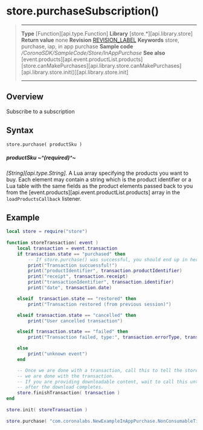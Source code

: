 
# store.purchaseSubscription()

> --------------------- ------------------------------------------------------------------------------------------
> __Type__              [Function][api.type.Function]
> __Library__           [store.*][api.library.store]
> __Return value__      none
> __Revision__          [REVISION_LABEL](REVISION_URL)
> __Keywords__          store, purchase, iap, in app purchase
> __Sample code__       */CoronaSDK/SampleCode/Store/InAppPurchase*
> __See also__          [event.products][api.event.productList.products]<br/>[store.canMakePurchases][api.library.store.canMakePurchases]<br/>[api.library.store.init()][api.library.store.init]
> --------------------- ------------------------------------------------------------------------------------------


## Overview

Subscribe to a subscription

## Syntax

	store.purchase( productSku )

##### productSku ~^(required)^~
_[String][api.type.String]._ A Lua array specifying the products you want to buy. Each element may contain a string which is the product identifier or a Lua table with the same fields as the product elements passed back to you from the [event.products][api.event.productList.products] array in the `loadProductsCallback` listener.

## Example

`````lua
local store = require("store")
 
function storeTransaction( event )
    local transaction = event.transaction
    if transaction.state == "purchased" then
        -- If store.purchase() was successful, you should end up in here for each product you buy.
        print("Transaction succuessful!")
        print("productIdentifier", transaction.productIdentifier)
        print("receipt", transaction.receipt)
        print("transactionIdentifier", transaction.identifier)
        print("date", transaction.date)

    elseif  transaction.state == "restored" then
        print("Transaction restored (from previous session)")

    elseif transaction.state == "cancelled" then
        print("User cancelled transaction")

    elseif transaction.state == "failed" then
        print("Transaction failed, type:", transaction.errorType, transaction.errorString)

    else
        print("unknown event")
    end

    -- Once we are done with a transaction, call this to tell the store
    -- we are done with the transaction.
    -- If you are providing downloadable content, wait to call this until
    -- after the download completes.
    store.finishTransaction( transaction )
end
 
store.init( storeTransaction )
 
store.purchase( "com.coronalabs.NewExampleInAppPurchase.NonConsumableTier1" )
`````

